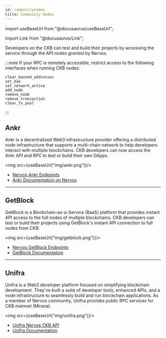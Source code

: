 ```yaml
---
id: communitynodes
title: Community Nodes
---
```

import useBaseUrl from "@docusaurus/useBaseUrl";

import Link from "@docusaurus/Link";

Developers on the CKB can test and build their projects by accessing the service through the API nodes granted by Nervos.

:::note
If your RPC is remotely accessible, restrict access to the following interfaces when running CKB nodes:
```
clear_banned_addresses
set_ban
set_network_active
add_node
remove_node
remove_transaction
clear_tx_pool
```
:::

## Ankr

Ankr is a decentralized Web3 infrastructure provider offering a distributed node infrastructure that supports a multi-chain network to help developers interact with multiple blockchains. CKB developers can now access the Ankr API and RPC to test or build their own DApps.

<img src={useBaseUrl("img/ankr.png")}/>

- [Nervos Ankr Endpoints](https://www.ankr.com/rpc/nervos?tab=infrastructure)
- [Ankr Documentation on Nervos](https://www.ankr.com/docs/build/chains/nervos/)

----

## GetBlock

GetBlock is a Blockchain-as-a-Service (BaaS) platform that provides instant API access to the full nodes of multiple blockchains. CKB developers can test or build their projects using GetBlock's instant API connection to full nodes from CKB.

<img src={useBaseUrl("img/getblock.png")}/>

- [Nervos GetBlock Endpoints](https://getblock.io/nodes/ckb/)
- [GetBlock Documentation](https://getblock.io/docs/nodes-endpoints/)

----

## Unifra

Unifra is a Web3 developer platform focused on simplifying blockchain development. They've built a suite of developer tools, enhanced APIs, and a node infrastructure to seamlessly build and run blockchain applications. As a member of Nervos community, Unifra provides public RPC services for CKB mainnet (Mirana).

<img src={useBaseUrl("img/unifra.png")}/>

- [Unifra Nervos CKB API](https://unifra.readme.io/reference/module-chain)
- [Unifra Documentation](https://unifra.readme.io/reference/welcome-to-unifra)
